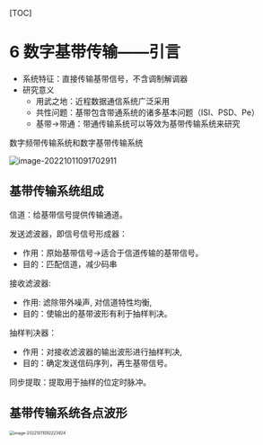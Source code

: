 [TOC]

# 6 数字基带传输——引言

- 系统特征：直接传输基带信号，不含调制解调器
- 研究意义
  - 用武之地：近程数据通信系统广泛采用
  - 共性问题：基带包含带通系统的诸多基本问题（ISI、PSD、Pe）
  - 基带→带通：带通传输系统可以等效为基带传输系统来研究

数字频带传输系统和数字基带传输系统

![image-20221011091702911](https://mypic-1312707183.cos.ap-nanjing.myqcloud.com/image-20221011091702911.png)

## 基带传输系统组成

信道：给基带信号提供传输通道。

发送滤波器，即信号信号形成器：

- 作用：原始基带信号$\rightarrow$适合于信道传输的基带信号。
- 目的：匹配信道，减少码串

接收滤波器:

- 作用: 滤除带外噪声, 对信道特性均衡,
- 目的：使输出的基带波形有利于抽样判决。

抽样判决器：

- 作用：对接收滤波器的输出波形进行抽样判决,
- 目的：确定发送信码序列，再生基带信号。

同步提取：提取用于抽样的位定时脉冲。

## 基带传输系统各点波形

<img src="https://mypic-1312707183.cos.ap-nanjing.myqcloud.com/image-20221011092223924.png" alt="image-20221011092223924" style="zoom:50%;" />